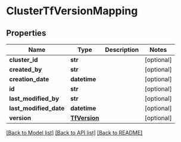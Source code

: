 # ClusterTfVersionMapping

## Properties
Name | Type | Description | Notes
------------ | ------------- | ------------- | -------------
**cluster_id** | **str** |  | [optional] 
**created_by** | **str** |  | [optional] 
**creation_date** | **datetime** |  | [optional] 
**id** | **str** |  | [optional] 
**last_modified_by** | **str** |  | [optional] 
**last_modified_date** | **datetime** |  | [optional] 
**version** | [**TfVersion**](TfVersion.md) |  | [optional] 

[[Back to Model list]](../README.md#documentation-for-models) [[Back to API list]](../README.md#documentation-for-api-endpoints) [[Back to README]](../README.md)



